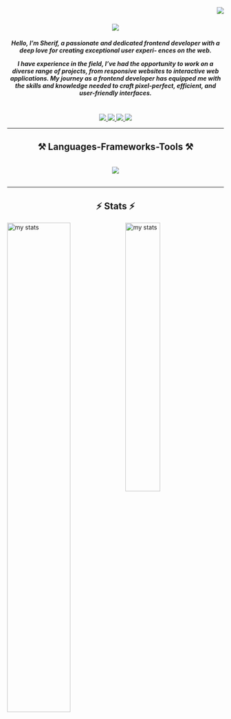 <img align="right" src="https://visitor-badge.laobi.icu/badge?page_id=Sherif-altiby.Sherif-altiby" />

<h1 align="center">
    <img src="https://readme-typing-svg.herokuapp.com/?font=Righteous&size=35&center=true&vCenter=true&width=500&height=70&duration=4000&lines=Hi+There!+👋;+I'm+Sherif+altiby!;" />
</h1>

<h5 align="center">Hello, I’m Sherif, a passionate and dedicated frontend developer with a deep love for creating exceptional user experi-
ences on the web.

I have experience in the field, I’ve had the opportunity to work on a diverse range of projects, from responsive websites
to interactive web applications. My journey as a frontend developer has equipped me with the skills and knowledge
needed to craft pixel-perfect, efficient, and user-friendly interfaces.</h5>

<br/>
 
<div align="center"> 
  <a href="mailto:sherifahmed852002@gmail.com">
    <img src="https://img.shields.io/badge/Gmail-333333?style=for-the-badge&logo=gmail&logoColor=red" />
  </a>
    
  <a href="https://www.linkedin.com/in/sherif-altiby-38b350229/" target="_blank">
    <img src="https://img.shields.io/badge/LinkedIn-0077B5?style=for-the-badge&logo=linkedin&logoColor=white" target="_blank" />
  </a>
    
  <a href="https://sherif-altiby.netlify.app/" target="_blank">
     <img src="https://img.shields.io/badge/Portfolio-FF5722?style=for-the-badge&logo=todoist&logoColor=white" target="_blank" /> 
  </a>
    
  <a href="https://drive.google.com/file/d/1_K0Afc4c25c0F9QlTkxdqdcrtuuOGy59/view?usp=sharing" target="_blank">
     <img src="https://img.shields.io/badge/OpenCV-27338e?style=for-the-badge&logo=OpenCV&logoColor=whit" target="_blank" /> 
  </a>
  
</div>

 <hr/>
 
<h2 align="center">⚒️ Languages-Frameworks-Tools ⚒️</h2>
<br/>
<div align="center">
    <img src="https://skillicons.dev/icons?i=javascript,react,typescript,bootstrap,mui,html,css,vscode,github,tailwind,git,nextjs,redux" />
<!--     <img src="https://skillicons.dev/icons?i=nodejs,python,javascript,typescript,express,firebase,mongodb,c,java,nextjs,mysql,flask" /><br> -->
</div>

<br/>
<hr/>



<h2 align="center">⚡ Stats ⚡</h2>

 <img align="left" alt="my stats" width="54%" src="https://github-readme-stats.vercel.app/api?username=Sherif-altiby&show_icons=true" />
 <img align="left" alt="my stats" width="40%" src="https://github-readme-stats.vercel.app/api/top-langs/?username=Sherif-altiby&layout=compact" />

